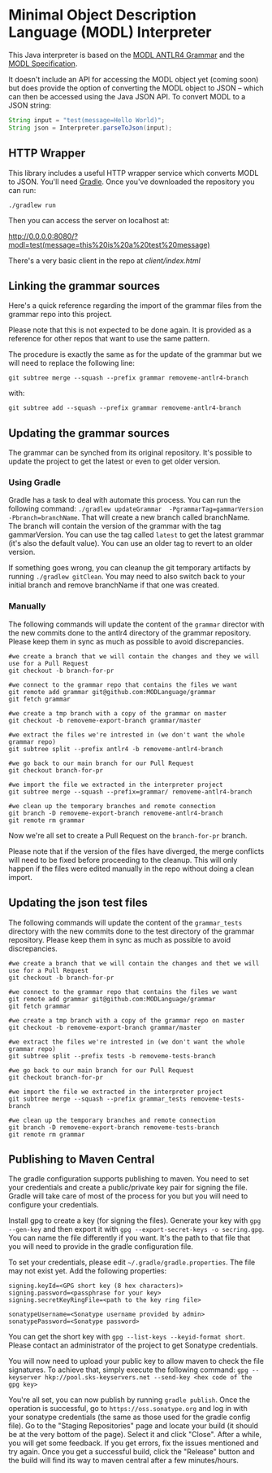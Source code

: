 # Minimal Object Description Language (MODL) Interpreter
This Java interpreter is based on the [MODL ANTLR4 Grammar](https://github.com/MODLanguage/grammar-antlr4) and the [MODL Specification](http://www.modl.uk).

It doesn't include an API for accessing the MODL object yet (coming soon) but does provide the option of converting the MODL object to JSON – which can then be accessed using the Java JSON API. To convert MODL to a JSON string: 

```java
String input = "test(message=Hello World)"; 
String json = Interpreter.parseToJson(input);
```

## HTTP Wrapper
This library includes a useful HTTP wrapper service which converts MODL to JSON. You'll need [Gradle](https://gradle.org/). Once you've downloaded the repository you can run:

    ./gradlew run
    
Then you can access the server on localhost at:

http://0.0.0.0:8080/?modl=test(message=this%20is%20a%20test%20message)

There's a very basic client in the repo at *client/index.html*


## Linking the grammar sources

Here's a quick reference regarding the import of the grammar files from the grammar repo into this project.

Please note that this is not expected to be done again. It is provided as a reference for other repos that want to use the
same pattern.

The procedure is exactly the same as for the update of the grammar but we will need to replace the following line:

```
git subtree merge --squash --prefix grammar removeme-antlr4-branch
```

with:

```
git subtree add --squash --prefix grammar removeme-antlr4-branch
```

## Updating the grammar sources

The grammar can be synched from its original repository. It's possible to update the project to get the latest or even
to get older version.

### Using Gradle

Gradle has a task to deal with automate this process. You can run the following command: `./gradlew updateGrammar 
-PgrammarTag=gammarVersion -Pbranch=branchName`. That will create a new branch called branchName. The branch will 
contain the version of the grammar with the tag gammarVersion. You can use the tag called `latest` to get the latest 
grammar (it's also the default value). You can use an older tag to revert to an older version.

If something goes wrong, you can cleanup the git temporary artifacts by running `./gradlew gitClean`. You may need to
also switch back to your initial branch and remove branchName if that one was created.

### Manually

The following commands will update the content of the `grammar` director with the new commits done to the antlr4 directory 
of the grammar repository. Please keep them in sync as much as possible to avoid discrepancies.

```
#we create a branch that we will contain the changes and they we will use for a Pull Request
git checkout -b branch-for-pr

#we connect to the grammar repo that contains the files we want
git remote add grammar git@github.com:MODLanguage/grammar
git fetch grammar

#we create a tmp branch with a copy of the grammar on master
git checkout -b removeme-export-branch grammar/master

#we extract the files we're intrested in (we don't want the whole grammar repo)
git subtree split --prefix antlr4 -b removeme-antlr4-branch

#we go back to our main branch for our Pull Request
git checkout branch-for-pr

#we import the file we extracted in the interpreter project
git subtree merge --squash --prefix=grammar/ removeme-antlr4-branch

#we clean up the temporary branches and remote connection
git branch -D removeme-export-branch removeme-antlr4-branch
git remote rm grammar
```


Now we're all set to create a Pull Request on the `branch-for-pr` branch.

Please note that if the version of the files have diverged, the merge conflicts will need to be fixed before proceeding 
to the cleanup. This will only happen if the files were edited manually in the repo without doing a clean import.


## Updating the json test files

The following commands will update the content of the `grammar_tests` directory with the new commits done to the test directory 
of the grammar repository. Please keep them in sync as much as possible to avoid discrepancies.

```
#we create a branch that we will contain the changes and thet we will use for a Pull Request
git checkout -b branch-for-pr

#we connect to the grammar repo that contains the files we want
git remote add grammar git@github.com:MODLanguage/grammar
git fetch grammar

#we create a tmp branch with a copy of the grammar repo on master
git checkout -b removeme-export-branch grammar/master

#we extract the files we're intrested in (we don't want the whole grammar repo)
git subtree split --prefix tests -b removeme-tests-branch

#we go back to our main branch for our Pull Request
git checkout branch-for-pr

#we import the file we extracted in the interpreter project
git subtree merge --squash --prefix grammar_tests removeme-tests-branch

#we clean up the temporary branches and remote connection
git branch -D removeme-export-branch removeme-tests-branch
git remote rm grammar
```
## Publishing to Maven Central

The gradle configuration supports publishing to maven. You need to set your credentials
and create a public/private key pair for signing the file. Gradle will take care of most
of the process for you but you will need to configure your credentials.

Install gpg to create a key (for signing the files). Generate your key with
`gpg --gen-key` and then export it with `gpg --export-secret-keys -o secring.gpg`.
You can name the file differently if you want. It's the path to that file that you will need
to provide in the gradle configuration file.

To set your credentials, please edit `~/.gradle/gradle.properties`. The file may not exist
yet. Add the following properties:

```
signing.keyId=<GPG short key (8 hex characters)>
signing.password=<passphrase for your key>
signing.secretKeyRingFile=<path to the key ring file>

sonatypeUsername=<Sonatype username provided by admin>
sonatypePassword=<Sonatype password>
```

You can get the short key with `gpg --list-keys --keyid-format short`. Please contact
an administrator of the project to get Sonatype credentials.

You will now need to upload your public key to allow maven to check the file signatures.
To achieve that, simply execute the following command: 
`gpg --keyserver hkp://pool.sks-keyservers.net --send-key <hex code of the gpg key>`

You're all set, you can now publish by running `gradle publish`. Once the operation is
successful, go to `https://oss.sonatype.org` and log in with your sonatype credentials
(the same as those used for the gradle config file). Go to the "Staging Repositories" page 
and locate your build (it should be at the very bottom of the page). Select it and click "Close".
After a while, you will get some feedback. If you get errors, fix the issues mentioned and try again.
Once you get a successful build, click the "Release" button and the build will find its way to
maven central after a few minutes/hours.
